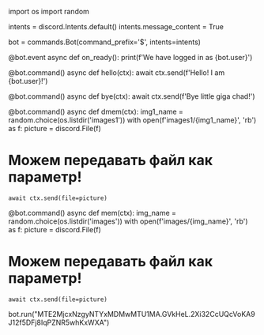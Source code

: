import os
import random

intents = discord.Intents.default()
intents.message_content = True

bot = commands.Bot(command_prefix='$', intents=intents)

@bot.event
async def on_ready():
    print(f'We have logged in as {bot.user}')

@bot.command()
async def hello(ctx):
    await ctx.send(f'Hello! I am {bot.user}!')

@bot.command()
async def bye(ctx):
    await ctx.send(f'Bye little giga chad!')

@bot.command()
async def dmem(ctx):
    img1_name = random.choice(os.listdir('images1'))
    with open(f'images1/{img1_name}', 'rb') as f:
            picture = discord.File(f)
   # Можем передавать файл как параметр!
    await ctx.send(file=picture)

@bot.command()
async def mem(ctx):
    img_name = random.choice(os.listdir('images'))
    with open(f'images/{img_name}', 'rb') as f:
            picture = discord.File(f)
   # Можем передавать файл как параметр!
    await ctx.send(file=picture)



bot.run("MTE2MjcxNzgyNTYxMDMwMTU1MA.GVkHeL.2Xi32CcUQcVoKA9J12f5DFj8IqPZNR5whKxWXA")

